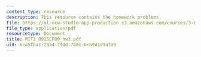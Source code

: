 ```yaml
---
content_type: resource
description: This resource contains the homework problems.
file: https://ol-ocw-studio-app-production.s3.amazonaws.com/courses/3-091sc-introduction-to-solid-state-chemistry-fall-2010/6ca5fbac28a47fdd788cbc6941a9afa9_MIT3_091SCF09_hw3.pdf
file_type: application/pdf
resourcetype: Document
title: MIT3_091SCF09_hw3.pdf
uid: 6ca5fbac-28a4-7fdd-788c-bc6941a9afa9
---
```

